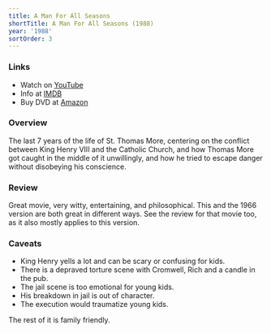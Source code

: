 ```yaml
---
title: A Man For All Seasons
shortTitle: A Man For All Seasons (1988)
year: '1988'
sortOrder: 3
---
```


### Links

* Watch on [YouTube](https://www.youtube.com/watch?v=Io8pDyalMps)
* Info at [IMDB](https://www.imdb.com/title/tt0095578/)
* Buy DVD at [Amazon](https://www.amazon.com/Man-All-Seasons-Robert-Bolt/dp/B0057FGCRI)

### Overview

The last 7 years of the life of St. Thomas More, centering on the conflict between King Henry VIII and the Catholic Church, and how Thomas More got caught in the middle of it unwillingly, and how he tried to escape danger without disobeying his conscience.

### Review

Great movie, very witty, entertaining, and philosophical. This and the 1966 version are both great in different ways. See the review for that movie too, as it also mostly applies to this version.

### Caveats

* King Henry yells a lot and can be scary or confusing for kids.
* There is a depraved torture scene with Cromwell, Rich and a candle in the pub.
* The jail scene is too emotional for young kids.
* His breakdown in jail is out of character.
* The execution would traumatize young kids.

The rest of it is family friendly.
